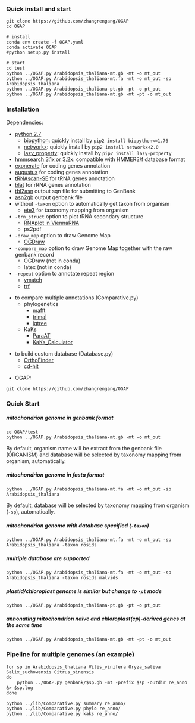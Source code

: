 ### Quick install and start ###
```
git clone https://github.com/zhangrengang/OGAP
cd OGAP

# install
conda env create -f OGAP.yaml
conda activate OGAP
#python setup.py install

# start
cd test
python ../OGAP.py Arabidopsis_thaliana-mt.gb -mt -o mt_out
python ../OGAP.py Arabidopsis_thaliana-mt.fa -mt -o mt_out -sp Arabidopsis_thaliana
python ../OGAP.py Arabidopsis_thaliana-pt.gb -pt -o pt_out
python ../OGAP.py Arabidopsis_thaliana-mt.gb -mt -pt -o mt_out
```

### Installation ###
Dependencies:
+ [python 2.7](https://www.python.org/)  
    + [biopython](https://biopython.org/): quickly install by `pip2 install biopython<=1.76`  
    + [networkx](http://networkx.github.io/): quickly install by `pip2 install networkx<2.0`  
    + [lazy_property](https://github.com/jackmaney/lazy-property): quickly install by `pip2 install lazy-property`  
+ [hmmsearch 3.1x or 3.2x](http://hmmer.org/): compatible with HMMER3/f database format  
+ [exonerate](https://www.ebi.ac.uk/about/vertebrate-genomics/software/exonerate) for coding genes annotation
+ [augustus](http://bioinf.uni-greifswald.de/webaugustus/) for coding genes annotation
+ [tRNAscan-SE](http://trna.ucsc.edu/software/) for tRNA genes annotation
+ [blat](http://hgdownload.cse.ucsc.edu/admin/exe/linux.x86_64/blat/) for rRNA genes annotation
+ [tbl2asn](https://ftp.ncbi.nih.gov/toolbox/ncbi_tools/converters/by_program/tbl2asn/) output sqn file for submitting to GenBank
+ [asn2gb](https://ftp.ncbi.nih.gov/toolbox/ncbi_tools/converters/by_program/asn2gb/) output genbank file
+ without `-taxon` option to automatically get taxon from organism
    + [ete3](http://etetoolkit.org/) for taxonomy mapping from organism
+ `-trn_struct` option to plot tRNA secondary structure
    + [RNAplot in ViennaRNA](https://www.tbi.univie.ac.at/RNA/)  
    + ps2pdf  
+ `-draw_map` option to draw Genome Map
    + [OGDraw](https://chlorobox.mpimp-golm.mpg.de/OGDraw-Downloads.html) 
+ `-compare_map` option to draw Genome Map together with the raw genbank record
    + OGDraw (not in conda)
	+ latex  (not in conda)
+ `-repeat` option to annotate repeat region
    + [vmatch](http://www.vmatch.de/)  
    + [trf](http://tandem.bu.edu/trf/trf.html)  

- to compare multiple annotations (Comparative.py)  
    - phylogenetics
        - [mafft](https://mafft.cbrc.jp/alignment/software/)  
        - [trimal](http://trimal.cgenomics.org/)  
        - [iqtree](http://www.iqtree.org/)  
    - KaKs
        - [ParaAT](http://bigd.big.ac.cn/tools/paraat)  
        - [KaKs_Calculator](https://bigd.big.ac.cn/tools/kaks)  

* to build custom database (Database.py)  
    * [OrthoFinder](https://github.com/davidemms/OrthoFinder)  
    * [cd-hit](http://cd-hit.org/)  

- OGAP:
```
git clone https://github.com/zhangrengang/OGAP
```

### Quick Start

##### mitochondrion genome in genbank format
```
cd OGAP/test
python ../OGAP.py Arabidopsis_thaliana-mt.gb -mt -o mt_out
```
By default, organism name will be extract from the genbank file (ORGANISM) and database will be selected by taxonomy mapping from organism, automatically.
##### mitochondrion genome in fasta format
```
python ../OGAP.py Arabidopsis_thaliana-mt.fa -mt -o mt_out -sp Arabidopsis_thaliana
```
By default, database will be selected by taxonomy mapping from organism (`-sp`), automatically.
##### mitochondrion genome with database specified (`-taxon`)
```
python ../OGAP.py Arabidopsis_thaliana-mt.fa -mt -o mt_out -sp Arabidopsis_thaliana -taxon rosids
```
##### multiple database are supported
```
python ../OGAP.py Arabidopsis_thaliana-mt.fa -mt -o mt_out -sp Arabidopsis_thaliana -taxon rosids malvids
```

##### plastid/chloroplast genome is similar but change to `-pt` mode
```
python ../OGAP.py Arabidopsis_thaliana-pt.gb -pt -o pt_out
```
##### annonating mitochondrion naive and chloroplast(cp)-derived genes at the same time #####
```
python ../OGAP.py Arabidopsis_thaliana-mt.gb -mt -pt -o mt_out
```
### Pipeline for multiple genomes (an example)
```
for sp in Arabidopsis_thaliana Vitis_vinifera Oryza_sativa Salix_suchowensis Citrus_sinensis
do
	python ../OGAP.py genbank/$sp.gb -mt -prefix $sp -outdir re_anno &> $sp.log
done

python ../lib/Comparative.py summary re_anno/
python ../lib/Comparative.py phylo re_anno/
python ../lib/Comparative.py kaks re_anno/
```
